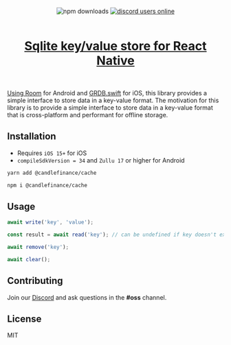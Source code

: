 <div align="center">
</div>

<br/>

<div align="center">
  <img alt="npm downloads" src="https://img.shields.io/npm/dw/@candlefinance/@candlefinance/cache?logo=npm&label=NPM%20downloads&cacheSeconds=3600"/>
  <a alt="discord users online" href="https://discord.gg/qnAgjxhg6n" 
  target="_blank"
  rel="noopener noreferrer">
    <img alt="discord users online" src="https://img.shields.io/discord/986610142768406548?label=Discord&logo=discord&logoColor=white&cacheSeconds=3600"/>
</div>

<br/>

<h1 align="center">
   Sqlite key/value store for React Native 
</h1>

<br/>

Using [Room](https://developer.android.com/training/data-storage/room) for Android and [GRDB.swift](https://github.com/groue/GRDB.swift) for iOS, this library provides a simple interface to store data in a key-value format. The motivation for this library is to provide a simple interface to store data in a key-value format that is cross-platform and performant for offline storage.

## Installation

- Requires `iOS 15+` for iOS
- `compileSdkVersion = 34` and `Zullu 17` or higher for Android

```sh
yarn add @candlefinance/cache
```

```sh
npm i @candlefinance/cache
```

## Usage

```js
await write('key', 'value');

const result = await read('key'); // can be undefined if key doesn't exist

await remove('key');

await clear();
```

## Contributing

Join our [Discord](https://discord.gg/qnAgjxhg6n) and ask questions in the **#oss** channel.

## License

MIT
